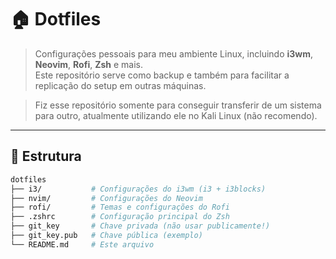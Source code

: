 # 🏠 Dotfiles

> Configurações pessoais para meu ambiente Linux, incluindo **i3wm**, **Neovim**, **Rofi**, **Zsh** e mais.  
Este repositório serve como backup e também para facilitar a replicação do setup em outras máquinas.

> Fiz esse repositório somente para conseguir transferir de um sistema para outro, atualmente utilizando ele no Kali Linux (não recomendo).
---

## 📂 Estrutura

```bash
dotfiles
├── i3/           # Configurações do i3wm (i3 + i3blocks)
├── nvim/         # Configurações do Neovim
├── rofi/         # Temas e configurações do Rofi
├── .zshrc        # Configuração principal do Zsh
├── git_key       # Chave privada (não usar publicamente!)
├── git_key.pub   # Chave pública (exemplo)
└── README.md     # Este arquivo
